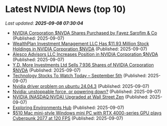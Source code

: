 # Latest NVIDIA News (top 10)
_Last updated: **2025-09-08 07:30:04**_

- [NVIDIA Corporation $NVDA Shares Purchased by Fayez Sarofim & Co](https://www.etfdailynews.com/2025/09/07/nvidia-corporation-nvda-shares-purchased-by-fayez-sarofim-co/) (Published: 2025-09-07)
- [WealthPlan Investment Management LLC Has $11.93 Million Stock Holdings in NVIDIA Corporation $NVDA](https://www.etfdailynews.com/2025/09/07/wealthplan-investment-management-llc-has-11-93-million-stock-holdings-in-nvidia-corporation-nvda/) (Published: 2025-09-07)
- [Alesco Advisors LLC Increases Position in NVIDIA Corporation $NVDA](https://www.etfdailynews.com/2025/09/07/alesco-advisors-llc-increases-position-in-nvidia-corporation-nvda/) (Published: 2025-09-07)
- [Y.D. More Investments Ltd Sells 7,936 Shares of NVIDIA Corporation $NVDA](https://www.etfdailynews.com/2025/09/07/y-d-more-investments-ltd-sells-7936-shares-of-nvidia-corporation-nvda/) (Published: 2025-09-07)
- [Technology Stocks To Watch Today – September 5th](https://www.etfdailynews.com/2025/09/07/technology-stocks-to-watch-today-september-5th/) (Published: 2025-09-07)
- [Nvidia driver problem on ubuntu 24.04.3](https://askubuntu.com/questions/1555644/nvidia-driver-problem-on-ubuntu-24-04-3) (Published: 2025-09-07)
- [Nvidia: unstoppable force, or powering down?](https://theweek.com/business/companies/nvidia-unstoppable-force-or-powering-down) (Published: 2025-09-07)
- [NVIDIA (NASDAQ:NVDA) Upgraded at Wall Street Zen](https://www.etfdailynews.com/2025/09/07/nvidia-nasdaqnvda-upgraded-at-wall-street-zen/) (Published: 2025-09-07)
- [Exploring Environments Hub](https://huggingface.co/blog/anakin87/environments-hub) (Published: 2025-09-07)
- [$510 Mac mini-style Windows mini PC with RTX 4000-series GPU plays Cyberpunk 2077 at 120 FPS](https://www.notebookcheck.net/510-Mac-mini-style-Windows-mini-PC-with-RTX-4000-series-GPU-plays-Cyberpunk-2077-at-120-FPS.1107567.0.html) (Published: 2025-09-07)
